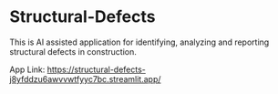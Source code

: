 # Structural-Defects
This is AI assisted application for identifying, analyzing and reporting  structural defects in construction.

App Link: https://structural-defects-j8yfddzu6awvvwtfyyc7bc.streamlit.app/
